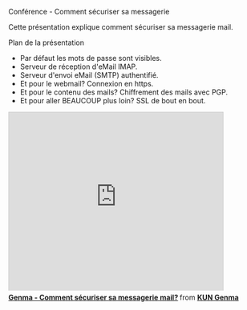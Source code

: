 Conférence - Comment sécuriser sa messagerie

Cette présentation explique comment sécuriser sa messagerie mail.

Plan de la présentation
- Par défaut les mots de passe sont visibles.
- Serveur de réception d'eMail IMAP.
- Serveur d'envoi eMail (SMTP) authentifié.
- Et pour le webmail? Connexion en https.
- Et pour le contenu des mails? Chiffrement des mails avec PGP.
- Et pour aller BEAUCOUP plus loin? SSL de bout en bout.

<iframe src="http://www.slideshare.net/slideshow/embed_code/30382809" width="427" height="356" frameborder="0" marginwidth="0" marginheight="0" scrolling="no" style="border:1px solid #CCC; border-width:1px 1px 0; margin-bottom:5px; max-width: 100%;" allowfullscreen> </iframe> <div style="margin-bottom:5px"> <strong> <a href="https://fr.slideshare.net/genma/genma-comment-scuriser-sa-messagerie-mail" title="Genma - Comment sécuriser sa messagerie mail?" target="_blank">Genma - Comment sécuriser sa messagerie mail?</a> </strong> from <strong><a href="http://www.slideshare.net/genma" target="_blank">KUN Genma</a></strong> </div>
